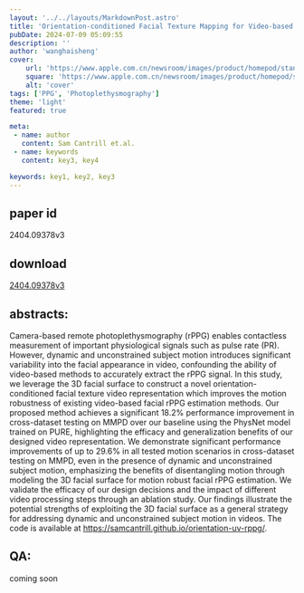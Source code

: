 ```yaml
---
layout: '../../layouts/MarkdownPost.astro'
title: 'Orientation-conditioned Facial Texture Mapping for Video-based Facial Remote Photoplethysmography Estimation'
pubDate: 2024-07-09 05:09:55
description: ''
author: 'wanghaisheng'
cover:
    url: 'https://www.apple.com.cn/newsroom/images/product/homepod/standard/Apple-HomePod-hero-230118_big.jpg.large_2x.jpg'
    square: 'https://www.apple.com.cn/newsroom/images/product/homepod/standard/Apple-HomePod-hero-230118_big.jpg.large_2x.jpg'
    alt: 'cover'
tags: ['PPG', 'Photoplethysmography'] 
theme: 'light'
featured: true

meta:
 - name: author
   content: Sam Cantrill et.al.
 - name: keywords
   content: key3, key4

keywords: key1, key2, key3
---
```


## paper id
2404.09378v3
## download
[2404.09378v3](http://arxiv.org/abs/2404.09378v3)
## abstracts:
Camera-based remote photoplethysmography (rPPG) enables contactless measurement of important physiological signals such as pulse rate (PR). However, dynamic and unconstrained subject motion introduces significant variability into the facial appearance in video, confounding the ability of video-based methods to accurately extract the rPPG signal. In this study, we leverage the 3D facial surface to construct a novel orientation-conditioned facial texture video representation which improves the motion robustness of existing video-based facial rPPG estimation methods. Our proposed method achieves a significant 18.2% performance improvement in cross-dataset testing on MMPD over our baseline using the PhysNet model trained on PURE, highlighting the efficacy and generalization benefits of our designed video representation. We demonstrate significant performance improvements of up to 29.6% in all tested motion scenarios in cross-dataset testing on MMPD, even in the presence of dynamic and unconstrained subject motion, emphasizing the benefits of disentangling motion through modeling the 3D facial surface for motion robust facial rPPG estimation. We validate the efficacy of our design decisions and the impact of different video processing steps through an ablation study. Our findings illustrate the potential strengths of exploiting the 3D facial surface as a general strategy for addressing dynamic and unconstrained subject motion in videos. The code is available at https://samcantrill.github.io/orientation-uv-rppg/.
## QA:
coming soon
